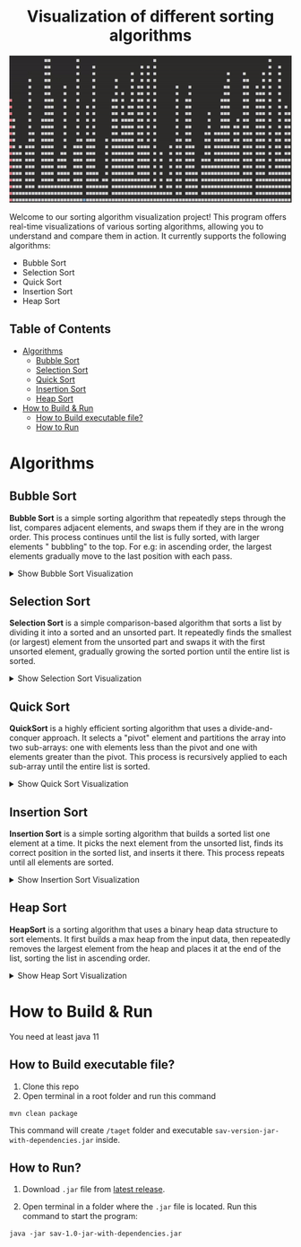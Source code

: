 <h1 align="center">
    Visualization of different sorting algorithms</h1>

<p align="center">
    <img src="assets/README-animation.gif" alt="Insertion sort gif"/></p>

Welcome to our sorting algorithm visualization project! This program offers real-time visualizations of various sorting
algorithms, allowing you to understand and compare them in action. It currently supports the following algorithms:

- Bubble Sort
- Selection Sort
- Quick Sort
- Insertion Sort
- Heap Sort

## Table of Contents

- [Algorithms](#algorithms)
    - [Bubble Sort](#bubble-sort)
    - [Selection Sort](#selection-sort)
    - [Quick Sort](#quick-sort)
    - [Insertion Sort](#insertion-sort)
    - [Heap Sort](#heap-sort)
- [How to Build & Run](#how-to-build--run)
    - [How to Build executable file?](#how-to-build-executable-file)
    - [How to Run](#how-to-run)

# Algorithms

## Bubble Sort

**Bubble Sort** is a simple sorting algorithm that repeatedly steps through the list, compares adjacent elements, and
swaps them if they are in the wrong order. This process continues until the list is fully sorted, with larger elements "
bubbling" to the top. For e.g: in ascending order, the largest elements gradually move to the last position with each
pass.

<details> <summary>Show Bubble Sort Visualization</summary> <p align="center"> <img src="assets/algo-gifs/bubbleSort.gif" alt="Bubble Sort visualization" width="600"/> </p> </details>

## Selection Sort

**Selection Sort** is a simple comparison-based algorithm that sorts a list by dividing it into a sorted and an unsorted
part. It repeatedly finds the smallest (or largest) element from the unsorted part and swaps it with the first unsorted
element, gradually growing the sorted portion until the entire list is sorted.

<details> <summary>Show Selection Sort Visualization</summary> <p align="center"> <img src="assets/algo-gifs/selectionSort.gif" alt="Selection Sort visualization" width="600"/> </p> </details>

## Quick Sort

**QuickSort** is a highly efficient sorting algorithm that uses a divide-and-conquer approach. It selects a "pivot"
element and partitions the array into two sub-arrays: one with elements less than the pivot and one with elements
greater than
the pivot. This process is recursively applied to each sub-array until the entire list is sorted.

<details> <summary>Show Quick Sort Visualization</summary> <p align="center"> <img src="assets/algo-gifs/quickSort.gif" alt="Quick Sort visualization" width="600"/> </p> </details>

## Insertion Sort

**Insertion Sort** is a simple sorting algorithm that builds a sorted list one element at a time. It picks the next
element
from the unsorted list, finds its correct position in the sorted list, and inserts it there. This process repeats until
all elements are sorted.

<details> <summary>Show Insertion Sort Visualization</summary> <p align="center"> <img src="assets/algo-gifs/insertionSort.gif" alt="Insertion Sort visualization" width="600"/> </p> </details>

## Heap Sort

**HeapSort** is a sorting algorithm that uses a binary heap data structure to sort elements. It first builds a max heap
from the input data, then repeatedly removes the largest element from the heap and places it at the end of the list,
sorting
the list in ascending order.


<details> <summary>Show Heap Sort Visualization</summary> <p align="center"> <img src="assets/algo-gifs/heapSort.gif" alt="Insertion Heap visualization" width="600"/> </p> </details>

# How to Build & Run

You need at least java 11

## How to Build executable file?

1. Clone this repo
2. Open terminal in a root folder and run this command

```
mvn clean package
```

This command will create `/taget` folder and executable `sav-version-jar-with-dependencies.jar` inside.

## How to Run?

1. Download `.jar` file from [latest release](https://github.com/bruch-alex/sorting-algorithm-visualization/releases/latest).

2. Open terminal in a folder where the `.jar` file is located. Run this command to start the program:

```
java -jar sav-1.0-jar-with-dependencies.jar
```
